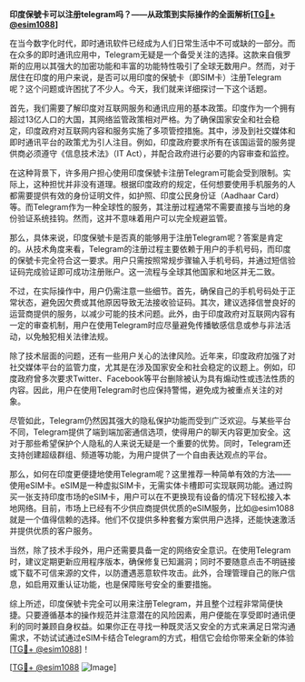 **印度保號卡可以注册telegram吗？——从政策到实际操作的全面解析[[TG💪+ @esim1088](https://t.me/s/esim1088)]**

在当今数字化时代，即时通讯软件已经成为人们日常生活中不可或缺的一部分。而在众多的即时通讯应用中，Telegram无疑是一个备受关注的选择。这款来自俄罗斯的应用以其强大的加密功能和丰富的功能特性吸引了全球无数用户。然而，对于居住在印度的用户来说，是否可以用印度的保號卡（即SIM卡）注册Telegram呢？这个问题或许困扰了不少人。今天，我们就来详细探讨一下这个话题。

首先，我们需要了解印度对互联网服务和通讯应用的基本政策。印度作为一个拥有超过13亿人口的大国，其网络监管政策相对严格。为了确保国家安全和社会稳定，印度政府对互联网内容和服务实施了多项管控措施。其中，涉及到社交媒体和即时通讯平台的政策尤为引人注目。例如，印度政府要求所有在该国运营的服务提供商必须遵守《信息技术法》（IT Act），并配合政府进行必要的内容审查和监控。

在这种背景下，许多用户担心使用印度保號卡注册Telegram可能会受到限制。实际上，这种担忧并非没有道理。根据印度政府的规定，任何想要使用手机服务的人都需要提供有效的身份证明文件，如护照、印度公民身份证（Aadhaar Card）等。而Telegram作为一种全球性的服务，其注册过程通常不需要直接与当地的身份验证系统挂钩。然而，这并不意味着用户可以完全规避监管。

那么，具体来说，印度保號卡是否真的能够用于注册Telegram呢？答案是肯定的。从技术角度来看，Telegram的注册过程主要依赖于用户的手机号码，而印度的保號卡完全符合这一要求。用户只需按照常规步骤输入手机号码，并通过短信验证码完成验证即可成功注册账户。这一流程与全球其他国家和地区并无二致。

不过，在实际操作中，用户仍需注意一些细节。首先，确保自己的手机号码处于正常状态，避免因欠费或其他原因导致无法接收验证码。其次，建议选择信誉良好的运营商提供的服务，以减少可能的技术问题。此外，由于印度政府对互联网内容有一定的审查机制，用户在使用Telegram时应尽量避免传播敏感信息或参与非法活动，以免触犯相关法律法规。

除了技术层面的问题，还有一些用户关心的法律风险。近年来，印度政府加强了对社交媒体平台的监管力度，尤其是在涉及国家安全和社会稳定的议题上。例如，印度政府曾多次要求Twitter、Facebook等平台删除被认为具有煽动性或违法性质的内容。因此，用户在使用Telegram时也应保持警惕，避免成为被重点关注的对象。

尽管如此，Telegram仍然因其强大的隐私保护功能而受到广泛欢迎。与某些平台不同，Telegram提供了端到端加密通信选项，使得用户的聊天内容更加安全。这对于那些希望保护个人隐私的人来说无疑是一个重要的优势。同时，Telegram还支持创建超级群组、频道等功能，为用户提供了一个自由表达观点的平台。

那么，如何在印度更便捷地使用Telegram呢？这里推荐一种简单有效的方法——使用eSIM卡。eSIM是一种虚拟SIM卡，无需实体卡槽即可实现联网功能。通过购买一张支持印度市场的eSIM卡，用户可以在不更换现有设备的情况下轻松接入本地网络。目前，市场上已经有不少供应商提供优质的eSIM服务，比如@esim1088就是一个值得信赖的选择。他们不仅提供多种套餐方案供用户选择，还能快速激活并提供优质的客户服务。

当然，除了技术手段外，用户还需要具备一定的网络安全意识。在使用Telegram时，建议定期更新应用程序版本，确保修复已知漏洞；同时不要随意点击不明链接或下载不可信来源的文件，以防遭遇恶意软件攻击。此外，合理管理自己的账户信息，如启用双重认证功能，也是保障账号安全的重要措施。

综上所述，印度保號卡完全可以用来注册Telegram，并且整个过程非常简便快捷。只要遵循基本的操作规范并注意潜在的风险因素，用户便能在享受即时通讯便利的同时兼顾自身权益。如果你正在寻找一种既灵活又安全的方式来满足日常沟通需求，不妨试试通过eSIM卡结合Telegram的方式，相信它会给你带来全新的体验[[TG💪+ @esim1088](https://t.me/s/esim1088)]！

[[TG💪+ @esim1088](https://t.me/s/esim1088) ![Image](https://i.postimg.cc/4NQfJmqS/Snipaste-2025-05-13-00-14-12.png)]